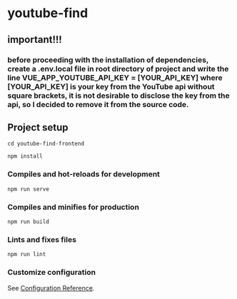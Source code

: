 # youtube-find

## important!!!
### before proceeding with the installation of dependencies, create a .env.local file in root directory of project and write the line VUE_APP_YOUTUBE_API_KEY = [YOUR_API_KEY] where [YOUR_API_KEY] is your key from the YouTube api without square brackets, it is not desirable to disclose the key from the api, so I decided to remove it from the source code.

## Project setup

```
cd youtube-find-frontend
```

```
npm install
```

### Compiles and hot-reloads for development
```
npm run serve
```

### Compiles and minifies for production
```
npm run build
```

### Lints and fixes files
```
npm run lint
```

### Customize configuration
See [Configuration Reference](https://cli.vuejs.org/config/).
